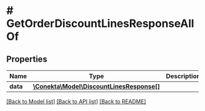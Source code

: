 # # GetOrderDiscountLinesResponseAllOf

## Properties

Name | Type | Description | Notes
------------ | ------------- | ------------- | -------------
**data** | [**\Conekta\Model\DiscountLinesResponse[]**](DiscountLinesResponse.md) |  | [optional]

[[Back to Model list]](../../README.md#models) [[Back to API list]](../../README.md#endpoints) [[Back to README]](../../README.md)
